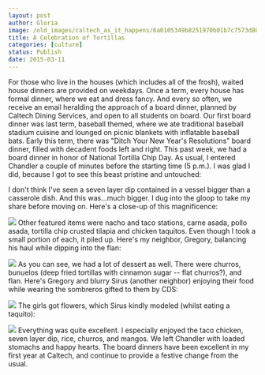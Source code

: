 ```yaml
---
layout: post
author: Gloria
image: /old_images/caltech_as_it_happens/6a0105349b8251970b01b7c7573d80970b.jpg
title: A Celebration of Tortillas
categories: [culture]
status: Publish
date: 2015-03-11
---
```


For those who live in the houses (which includes all of the frosh), waited house dinners are provided on weekdays. Once a term, every house has formal dinner, where we eat and dress fancy. And every so often, we receive an email heralding the approach of a board dinner, planned by Caltech Dining Services, and open to all students on board. Our first board dinner was last term, baseball themed, where we ate traditional baseball stadium cuisine and lounged on picnic blankets with inflatable baseball bats. Early this term, there was "Ditch Your New Year's Resolutions" board dinner, filled with decadent foods left and right. This past week, we had a board dinner in honor of National Tortilla Chip Day. As usual, I entered Chandler a couple of minutes before the starting time (5 p.m.). I was glad I did, because I got to see this beast pristine and untouched:

I don't think I've seen a seven layer dip contained in a vessel bigger than a casserole dish. And this was...much bigger. I dug into the gloop to take my share before moving on. Here's a close-up of this magnificence:


![](/old_images/caltech_as_it_happens/6a0105349b8251970b01b7c7573d98970b.jpg)
Other featured items were nacho and taco stations, carne asada, pollo asada, tortilla chip crusted tilapia and chicken taquitos. Even though I took a small portion of each, it piled up. Here's my neighbor, Gregory, balancing his haul while dipping into the flan:


![](/old_images/caltech_as_it_happens/6a0105349b8251970b01bb07fb0327970d.jpg)
As you can see, we had a lot of dessert as well. There were churros, bunuelos (deep fried tortillas with cinnamon sugar -- flat churros?), and flan. Here's Gregory and blurry Sirus (another neighbor) enjoying their food while wearing the sombreros gifted to them by CDS:


![](/old_images/caltech_as_it_happens/6a0105349b8251970b01b8d0e086a9970c.jpg)
The girls got flowers, which Sirus kindly modeled (whilst eating a taquito):


![](/old_images/caltech_as_it_happens/6a0105349b8251970b01b8d0e082ed970c.jpg)
Everything was quite excellent. I especially enjoyed the taco chicken, seven layer dip, rice, churros, and mangos. We left Chandler with loaded stomachs and happy hearts. The board dinners have been excellent in my first year at Caltech, and continue to provide a festive change from the usual.

